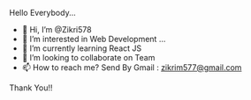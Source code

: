 Hello Everybody...

- 👋 Hi, I’m @Zikri578
- 👀 I’m interested in Web Development ...
- 🌱 I’m currently learning React JS
- 💞️ I’m looking to collaborate on Team
- 📫 How to reach me? Send By Gmail : zikrim577@gmail.com

Thank You!!

<!---
Zikri578/Zikri578 is a ✨ special ✨ repository because its `README.md` (this file) appears on your GitHub profile.
You can click the Preview link to take a look at your changes.
--->
